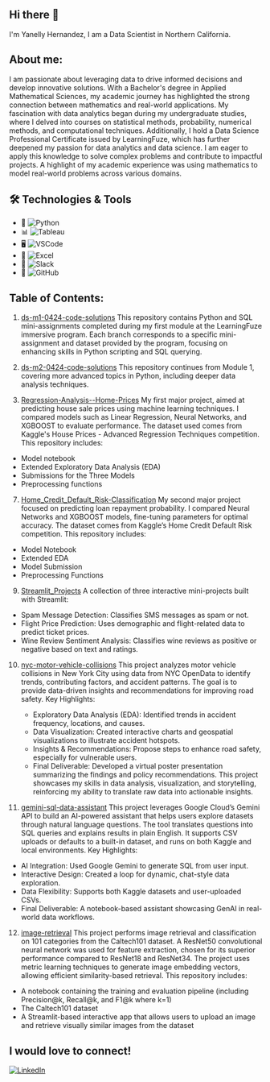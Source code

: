 ## Hi there 👋
I'm Yanelly Hernandez, I am a Data Scientist in Northern California.

## About me:
I am passionate about leveraging data to drive informed decisions and develop innovative solutions. With a Bachelor's degree in Applied Mathematical Sciences, my academic journey has highlighted the strong connection between mathematics and real-world applications. My fascination with data analytics began during my undergraduate studies, where I delved into courses on statistical methods, probability, numerical methods, and computational techniques. Additionally, I hold a Data Science Professional Certificate issued by LearningFuze, which has further deepened my passion for data analytics and data science. I am eager to apply this knowledge to solve complex problems and contribute to impactful projects. A highlight of my academic experience was using mathematics to model real-world problems across various domains.


## 🛠️ Technologies & Tools

- 🐍 ![Python](https://img.shields.io/badge/-Python-3776AB?style=flat&logo=python&logoColor=white)
- 📊 ![Tableau](https://img.shields.io/badge/-Tableau-E97627?style=flat&logo=tableau&logoColor=white)
- 🖥️ ![VSCode](https://img.shields.io/badge/-VSCode-007ACC?style=flat&logo=visual-studio-code&logoColor=white)
- 📝 ![Excel](https://img.shields.io/badge/-Excel-217346?style=flat&logo=microsoft-excel&logoColor=white)
- 💬 ![Slack](https://img.shields.io/badge/-Slack-4A154B?style=flat&logo=slack&logoColor=white)
- 🐙 ![GitHub](https://img.shields.io/badge/-GitHub-181717?style=flat&logo=github&logoColor=white)


## Table of Contents:
1. [ds-m1-0424-code-solutions](https://github.com/yhernandez55/ds-m1-0424-code-solutions)
This repository contains Python and SQL mini-assignments completed during my first module at the LearningFuze immersive program. Each branch corresponds to a specific mini-assignment and dataset provided by the program, focusing on enhancing skills in Python scripting and SQL querying.

3. [ds-m2-0424-code-solutions](https://github.com/yhernandez55/ds-m2-0424-code-solutions)
This repository continues from Module 1, covering more advanced topics in Python, including deeper data analysis techniques.

5. [Regression-Analysis--Home-Prices](https://github.com/yhernandez55/Regression-Analysis--Home-Prices)
My first major project, aimed at predicting house sale prices using machine learning techniques. I compared models such as Linear Regression, Neural Networks, and XGBOOST to evaluate performance. The dataset used comes from Kaggle's House Prices - Advanced Regression Techniques competition. This repository includes:
  - Model notebook
  - Extended Exploratory Data Analysis (EDA)
  - Submissions for the Three Models
  - Preprocessing functions

7. [Home_Credit_Default_Risk-Classification](https://github.com/yhernandez55/Home_Credit_Default_Risk-Classification)
My second major project focused on predicting loan repayment probability. I compared Neural Networks and XGBOOST models, fine-tuning parameters for optimal accuracy. The dataset comes from Kaggle’s Home Credit Default Risk competition. This repository includes:
  - Model Notebook
  - Extended EDA
  - Model Submission
  - Preprocessing Functions

9. [Streamlit_Projects](https://github.com/yhernandez55/Streamlit_Projects)
A collection of three interactive mini-projects built with Streamlit:
  - Spam Message Detection: Classifies SMS messages as spam or not.
  - Flight Price Prediction: Uses demographic and flight-related data to predict ticket prices.
  - Wine Review Sentiment Analysis: Classifies wine reviews as positive or negative based on text and ratings.

10. [nyc-motor-vehicle-collisions](https://github.com/yhernandez55/nyc-motor-vehicle-collisions)
This project analyzes motor vehicle collisions in New York City using data from NYC OpenData to identify trends, contributing factors, and accident patterns. The goal is to provide data-driven insights and recommendations for improving road safety.
  Key Highlights:
     - Exploratory Data Analysis (EDA): Identified trends in accident frequency, locations, and causes.
     - Data Visualization: Created interactive charts and geospatial visualizations to illustrate accident hotspots.
     - Insights & Recommendations: Propose steps to enhance road safety, especially for vulnerable users.
     - Final Deliverable: Developed a virtual poster presentation summarizing the findings and policy recommendations.
This project showcases my skills in data analysis, visualization, and storytelling, reinforcing my ability to translate raw data into actionable insights.

11. [gemini-sql-data-assistant](https://github.com/yhernandez55/gemini-sql-data-assistant)
This project leverages Google Cloud’s Gemini API to build an AI-powered assistant that helps users explore datasets through natural language questions. The tool translates questions into SQL queries and explains results in plain English. It supports CSV uploads or defaults to a built-in dataset, and runs on both Kaggle and local environments.
Key Highlights:
  - AI Integration: Used Google Gemini to generate SQL from user input.
  - Interactive Design: Created a loop for dynamic, chat-style data exploration.
  - Data Flexibility: Supports both Kaggle datasets and user-uploaded CSVs.
  - Final Deliverable: A notebook-based assistant showcasing GenAI in real-world data workflows.

12. [image-retrieval](https://github.com/yhernandez55/image-retrieval)
This project performs image retrieval and classification on 101 categories from the Caltech101 dataset. A ResNet50 convolutional neural network was used for feature extraction, chosen for its superior performance compared to ResNet18 and ResNet34. The project uses metric learning techniques to generate image embedding vectors, allowing efficient similarity-based retrieval. This repository includes:
- A notebook containing the training and evaluation pipeline (including Precision@k, Recall@k, and F1@k where k=1)
- The Caltech101 dataset
- A Streamlit-based interactive app that allows users to upload an image and retrieve visually similar images from the dataset


## I would love to connect!
[![LinkedIn](https://img.shields.io/badge/-LinkedIn-0A66C2?style=flat&logo=linkedin&logoColor=white)](https://www.linkedin.com/in/yanelly-hernandez-61b97a210/)


<!--
**yhernandez55/yhernandez55** is a ✨ _special_ ✨ repository because its `README.md` (this file) appears on your GitHub profile.


